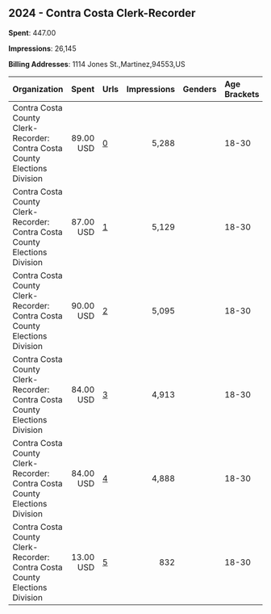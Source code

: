 ## 2024 - Contra Costa Clerk-Recorder 
**Spent**: 447.00

**Impressions**: 26,145

**Billing Addresses**: 1114 Jones St.,Martinez,94553,US

|Organization|Spent|Urls|Impressions|Genders|Age Brackets|Country Codes|
|:---|---:|:---|---:|:---|:---|:---|
|Contra Costa County Clerk-Recorder: Contra Costa County Elections Division|89.00 USD|[0](https://www.snap.com/political-ads/asset/4e513eca7a3be29a60e476da6db95d60ebcd600e2eb6ecf9462a5d3180fa5aed?mediaType=mp4)|5,288||18-30|united states|
|Contra Costa County Clerk-Recorder: Contra Costa County Elections Division|87.00 USD|[1](https://www.snap.com/political-ads/asset/6170df011f4297042699282c6eede336a878c9ad91bbed9f32b401d02c84bfdb?mediaType=mp4)|5,129||18-30|united states|
|Contra Costa County Clerk-Recorder: Contra Costa County Elections Division|90.00 USD|[2](https://www.snap.com/political-ads/asset/c7fb49fb32541d96541aebe4b68a1e8542e8cc4f08cf36914f325bde72561859?mediaType=mp4)|5,095||18-30|united states|
|Contra Costa County Clerk-Recorder: Contra Costa County Elections Division|84.00 USD|[3](https://www.snap.com/political-ads/asset/08b2f5176bb3d86519982e32235644a62e95e530f5f654c35cc43c5ee293f03a?mediaType=mp4)|4,913||18-30|united states|
|Contra Costa County Clerk-Recorder: Contra Costa County Elections Division|84.00 USD|[4](https://www.snap.com/political-ads/asset/1de4532731a1a61d5a5d5debffbbf4c2ec57894dc31ab6d6301371106e448549?mediaType=mp4)|4,888||18-30|united states|
|Contra Costa County Clerk-Recorder: Contra Costa County Elections Division|13.00 USD|[5](https://www.snap.com/political-ads/asset/20d865311ea1516202f08c8da9d70144230a1a41153143fe81fed89b536f9005?mediaType=png)|832||18-30|united states|
